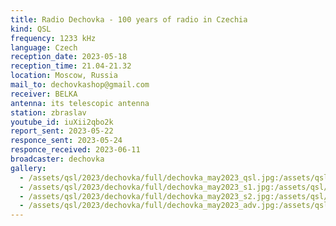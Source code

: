```yaml
---
title: Radio Dechovka - 100 years of radio in Czechia
kind: QSL
frequency: 1233 kHz
language: Czech
reception_date: 2023-05-18
reception_time: 21.04-21.32
location: Moscow, Russia
mail_to: dechovkashop@gmail.com
receiver: BELKA
antenna: its telescopic antenna
station: zbraslav
youtube_id: iuXii2qbo2k
report_sent: 2023-05-22
responce_sent: 2023-05-24
responce_received: 2023-06-11
broadcaster: dechovka
gallery:
  - /assets/qsl/2023/dechovka/full/dechovka_may2023_qsl.jpg:/assets/qsl/2023/dechovka/small/dechovka_may2023_qsl.jpg
  - /assets/qsl/2023/dechovka/full/dechovka_may2023_s1.jpg:/assets/qsl/2023/dechovka/small/dechovka_may2023_s1.jpg
  - /assets/qsl/2023/dechovka/full/dechovka_may2023_s2.jpg:/assets/qsl/2023/dechovka/small/dechovka_may2023_s2.jpg
  - /assets/qsl/2023/dechovka/full/dechovka_may2023_adv.jpg:/assets/qsl/2023/dechovka/small/dechovka_may2023_adv.jpg
---
```

